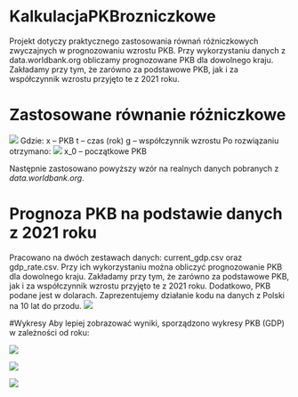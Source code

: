 # KalkulacjaPKBrozniczkowe
Projekt dotyczy praktycznego zastosowania równań różniczkowych zwyczajnych w prognozowaniu wzrostu PKB. Przy wykorzystaniu danych z data.worldbank.org obliczamy prognozowane PKB dla dowolnego kraju. Zakładamy przy tym, że zarówno za podstawowe PKB, jak i za współczynnik wzrostu przyjęto te z 2021 roku. 

# Zastosowane równanie różniczkowe
![](https://user-images.githubusercontent.com/112055662/221304001-6fb1b287-397a-4032-96c9-708bf0fb9fd0.png)
Gdzie:
x – PKB
t – czas (rok)
g – współczynnik wzrostu
Po rozwiązaniu otrzymano:
![](https://user-images.githubusercontent.com/112055662/221303895-474aab97-8a6b-4f62-9fe2-ad8a371e54aa.png)
x_0 – początkowe PKB

Następnie zastosowano powyższy wzór na realnych danych pobranych z _data.worldbank.org_.

#	Prognoza PKB na podstawie danych z 2021 roku
Pracowano na dwóch zestawach danych: current_gdp.csv oraz gdp_rate.csv.
Przy ich wykorzystaniu można obliczyć prognozowanie PKB dla dowolnego kraju. Zakładamy przy tym, że zarówno za podstawowe PKB, jak i za współczynnik wzrostu przyjęto te z 2021 roku.
Dodatkowo, PKB podane jest w dolarach.
Zaprezentujemy działanie kodu na danych z Polski na 10 lat do przodu.
![](https://user-images.githubusercontent.com/112055662/221304318-bb29cddc-3b5a-43d3-b582-1989361bacb9.png)

#Wykresy 
Aby lepiej zobrazować wyniki, sporządzono wykresy PKB (GDP) w zależności od roku:

![](https://user-images.githubusercontent.com/112055662/221303432-d13c34c9-929c-48fe-9be3-50e445b7a977.png)

![](https://user-images.githubusercontent.com/112055662/221303439-3c39bedd-e750-4a11-a560-680ba11fa369.png)

![](https://user-images.githubusercontent.com/112055662/221303448-a8907d7b-1cce-49e2-8c80-d90c90f74739.gif)
